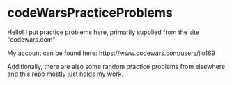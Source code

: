# codeWarsPracticeProblems

Hello! I put practice problems here, primarily supplied from the site "codewars.com" 

My account can be found here: https://www.codewars.com/users/jlo169

Additionally, there are also some random practice problems from elsewhere and this repo mostly just holds my work. 
